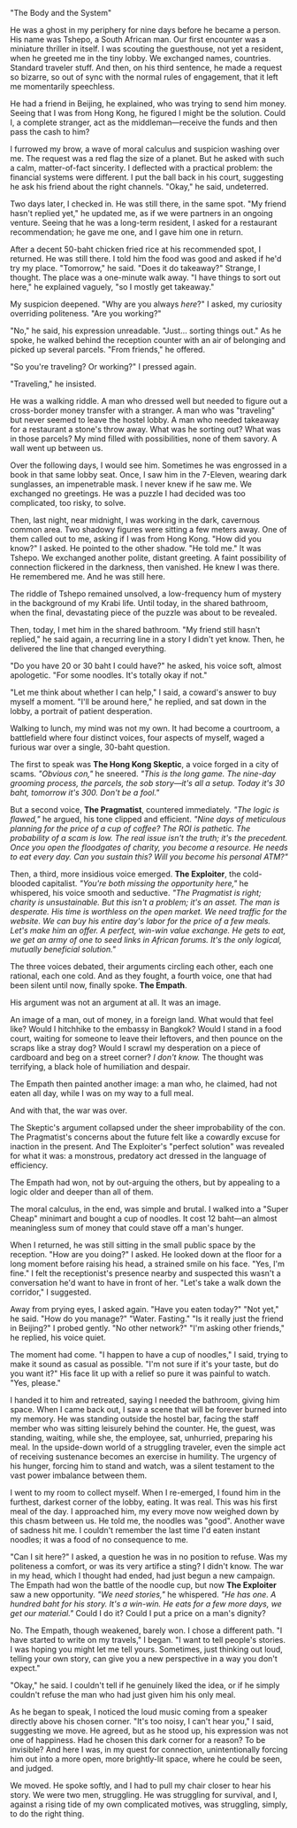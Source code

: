 "The Body and the System"

He was a ghost in my periphery for nine days before he became a person. His name was Tshepo, a South African man. Our first encounter was a miniature thriller in itself. I was scouting the guesthouse, not yet a resident, when he greeted me in the tiny lobby. We exchanged names, countries. Standard traveler stuff. And then, on his third sentence, he made a request so bizarre, so out of sync with the normal rules of engagement, that it left me momentarily speechless.

He had a friend in Beijing, he explained, who was trying to send him money. Seeing that I was from Hong Kong, he figured I might be the solution. Could I, a complete stranger, act as the middleman—receive the funds and then pass the cash to him?

I furrowed my brow, a wave of moral calculus and suspicion washing over me. The request was a red flag the size of a planet. But he asked with such a calm, matter-of-fact sincerity. I deflected with a practical problem: the financial systems were different. I put the ball back in his court, suggesting he ask his friend about the right channels. "Okay," he said, undeterred.

Two days later, I checked in. He was still there, in the same spot. "My friend hasn't replied yet," he updated me, as if we were partners in an ongoing venture. Seeing that he was a long-term resident, I asked for a restaurant recommendation; he gave me one, and I gave him one in return.

After a decent 50-baht chicken fried rice at his recommended spot, I returned. He was still there. I told him the food was good and asked if he'd try my place. "Tomorrow," he said. "Does it do takeaway?" Strange, I thought. The place was a one-minute walk away. "I have things to sort out here," he explained vaguely, "so I mostly get takeaway."

My suspicion deepened. "Why are you always *here*?" I asked, my curiosity overriding politeness. "Are you working?"

"No," he said, his expression unreadable. "Just... sorting things out." As he spoke, he walked behind the reception counter with an air of belonging and picked up several parcels. "From friends," he offered.

"So you're traveling? Or working?" I pressed again.

"Traveling," he insisted.

He was a walking riddle. A man who dressed well but needed to figure out a cross-border money transfer with a stranger. A man who was "traveling" but never seemed to leave the hostel lobby. A man who needed takeaway for a restaurant a stone's throw away. What was he sorting out? What was in those parcels? My mind filled with possibilities, none of them savory. A wall went up between us.

Over the following days, I would see him. Sometimes he was engrossed in a book in that same lobby seat. Once, I saw him in the 7-Eleven, wearing dark sunglasses, an impenetrable mask. I never knew if he saw me. We exchanged no greetings. He was a puzzle I had decided was too complicated, too risky, to solve.

Then, last night, near midnight, I was working in the dark, cavernous common area. Two shadowy figures were sitting a few meters away. One of them called out to me, asking if I was from Hong Kong. "How did you know?" I asked. He pointed to the other shadow. "He told me." It was Tshepo. We exchanged another polite, distant greeting. A faint possibility of connection flickered in the darkness, then vanished. He knew I was there. He remembered me. And he was still here.

The riddle of Tshepo remained unsolved, a low-frequency hum of mystery in the background of my Krabi life. Until today, in the shared bathroom, when the final, devastating piece of the puzzle was about to be revealed.


Then, today, I met him in the shared bathroom. "My friend still hasn't replied," he said again, a recurring line in a story I didn't yet know. Then, he delivered the line that changed everything.

"Do you have 20 or 30 baht I could have?" he asked, his voice soft, almost apologetic. "For some noodles. It's totally okay if not."

"Let me think about whether I can help," I said, a coward's answer to buy myself a moment. "I'll be around here," he replied, and sat down in the lobby, a portrait of patient desperation.

Walking to lunch, my mind was not my own. It had become a courtroom, a battlefield where four distinct voices, four aspects of myself, waged a furious war over a single, 30-baht question.

The first to speak was **The Hong Kong Skeptic**, a voice forged in a city of scams. *"Obvious con,"* he sneered. *"This is the long game. The nine-day grooming process, the parcels, the sob story—it's all a setup. Today it's 30 baht, tomorrow it's 300. Don't be a fool."*

But a second voice, **The Pragmatist**, countered immediately. *"The logic is flawed,"* he argued, his tone clipped and efficient. *"Nine days of meticulous planning for the price of a cup of coffee? The ROI is pathetic. The probability of a scam is low. The real issue isn't the truth; it's the precedent. Once you open the floodgates of charity, you become a resource. He needs to eat every day. Can you sustain this? Will you become his personal ATM?"*

Then, a third, more insidious voice emerged. **The Exploiter**, the cold-blooded capitalist. *"You're both missing the opportunity here,"* he whispered, his voice smooth and seductive. *"The Pragmatist is right; charity is unsustainable. But this isn't a problem; it's an asset. The man is desperate. His time is worthless on the open market. We need traffic for the website. We can buy his entire day's labor for the price of a few meals. Let's make him an offer. A perfect, win-win value exchange. He gets to eat, we get an army of one to seed links in African forums. It's the only logical, mutually beneficial solution."*

The three voices debated, their arguments circling each other, each one rational, each one cold. And as they fought, a fourth voice, one that had been silent until now, finally spoke. **The Empath**.

His argument was not an argument at all. It was an image.

An image of a man, out of money, in a foreign land. What would that feel like? Would I hitchhike to the embassy in Bangkok? Would I stand in a food court, waiting for someone to leave their leftovers, and then pounce on the scraps like a stray dog? Would I scrawl my desperation on a piece of cardboard and beg on a street corner? *I don't know.* The thought was terrifying, a black hole of humiliation and despair.

The Empath then painted another image: a man who, he claimed, had not eaten all day, while I was on my way to a full meal.

And with that, the war was over.

The Skeptic's argument collapsed under the sheer improbability of the con. The Pragmatist's concerns about the future felt like a cowardly excuse for inaction in the present. And The Exploiter's "perfect solution" was revealed for what it was: a monstrous, predatory act dressed in the language of efficiency.

The Empath had won, not by out-arguing the others, but by appealing to a logic older and deeper than all of them.

The moral calculus, in the end, was simple and brutal. I walked into a "Super Cheap" minimart and bought a cup of noodles. It cost 12 baht—an almost meaningless sum of money that could stave off a man's hunger.


When I returned, he was still sitting in the small public space by the reception. "How are you doing?" I asked. He looked down at the floor for a long moment before raising his head, a strained smile on his face. "Yes, I'm fine." I felt the receptionist's presence nearby and suspected this wasn't a conversation he'd want to have in front of her. "Let's take a walk down the corridor," I suggested.

Away from prying eyes, I asked again. "Have you eaten today?"
"Not yet," he said.
"How do you manage?"
"Water. Fasting."
"Is it really just the friend in Beijing?" I probed gently. "No other network?"
"I'm asking other friends," he replied, his voice quiet.

The moment had come. "I happen to have a cup of noodles," I said, trying to make it sound as casual as possible. "I'm not sure if it's your taste, but do you want it?" His face lit up with a relief so pure it was painful to watch. "Yes, please."

I handed it to him and retreated, saying I needed the bathroom, giving him space. When I came back out, I saw a scene that will be forever burned into my memory. He was standing outside the hostel bar, facing the staff member who was sitting leisurely behind the counter. He, the guest, was standing, waiting, while she, the employee, sat, unhurried, preparing his meal. In the upside-down world of a struggling traveler, even the simple act of receiving sustenance becomes an exercise in humility. The urgency of his hunger, forcing him to stand and watch, was a silent testament to the vast power imbalance between them.

I went to my room to collect myself. When I re-emerged, I found him in the furthest, darkest corner of the lobby, eating. It was real. This was his first meal of the day. I approached him, my every move now weighed down by this chasm between us. He told me, the noodles was "good". Another wave of sadness hit me. I couldn't remember the last time I'd eaten instant noodles; it was a food of no consequence to me. 

"Can I sit here?" I asked, a question he was in no position to refuse. Was my politeness a comfort, or was its very artifice a sting? I didn't know. The war in my head, which I thought had ended, had just begun a new campaign. The Empath had won the battle of the noodle cup, but now **The Exploiter** saw a new opportunity. *"We need stories,"* he whispered. *"He has one. A hundred baht for his story. It's a win-win. He eats for a few more days, we get our material."* Could I do it? Could I put a price on a man's dignity?

No. The Empath, though weakened, barely won. I chose a different path. "I have started to write on my travels," I began. "I want to tell people's stories. I was hoping you might let me tell yours. Sometimes, just thinking out loud, telling your own story, can give you a new perspective in a way you don't expect."

"Okay," he said. I couldn't tell if he genuinely liked the idea, or if he simply couldn't refuse the man who had just given him his only meal.

As he began to speak, I noticed the loud music coming from a speaker directly above his chosen corner. "It's too noisy, I can't hear you," I said, suggesting we move. He agreed, but as he stood up, his expression was not one of happiness. Had he chosen this dark corner for a reason? To be invisible? And here I was, in my quest for connection, unintentionally forcing him out into a more open, more brightly-lit space, where he could be seen, and judged.

We moved. He spoke softly, and I had to pull my chair closer to hear his story. We were two men, struggling. He was struggling for survival, and I, against a rising tide of my own complicated motives, was struggling, simply, to do the right thing.
